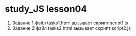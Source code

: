 # study_JS lesson04

1. Задание 1 файл tasks1.html вызывает скрипт script1.js
2. Задание 2 файл tasks2.html вызывает скрипт script2.js
